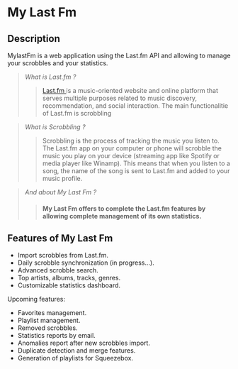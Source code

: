 # My Last Fm

## Description
MylastFm is a web application using the Last.fm API and allowing to manage your scrobbles and your statistics.

>*What is Last.fm ?*
>>[Last.fm ](https://last.fm) is a music-oriented website and online platform that serves multiple purposes related to music discovery, recommendation, and social interaction.
The main functionalitie of Last.fm is scrobbling

>*What is Scrobbling ?*
>>Scrobbling is the process of tracking the music you listen to. The Last.fm app on your computer or phone will scrobble the music you play on your device (streaming app like Spotify or media player like Winamp). This means that when you listen to a song, the name of the song is sent to Last.fm and added to your music profile.

>*And about My Last Fm ?*
>>#### My Last Fm offers to complete the Last.fm features by allowing complete management of its own statistics.

## Features of My Last Fm

- Import scrobbles from Last.fm.
- Daily scrobble synchronization (in progress...).
- Advanced scrobble search.
- Top artists, albums, tracks, genres.
- Customizable statistics dashboard.

Upcoming features:

- Favorites management.
- Playlist management.
- Removed scrobbles.
- Statistics reports by email.
- Anomalies report after new scrobbles import.
- Duplicate detection and merge features.
- Generation of playlists for Squeezebox.
